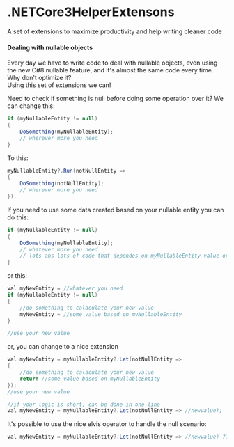 # .NETCore3HelperExtensons
A set of extensions to maximize productivity and help writing cleaner code

#### Dealing with nullable objects

Every day we have to write code to deal with nullable objects, even using the new C#8 nullable feature, and it's almost the same code every time. Why don't optimize it?</br>
Using this set of extensions we can!

 Need to check if something is null before doing some operation over it? We can change this:</br>
```c#
if (myNullableEntity != null)
{
	DoSomething(myNullableEntity);
	// wherever more you need
}
```

To this:</br>
```c#
myNullableEntity?.Run(notNullEntity => 
{
	DoSomething(notNullEntity);
	// wherever more you need	
});
```

If you need to use some data created based on your nullable entity you can do this:</br>
```c#
if (myNullableEntity != null)
{
	DoSomething(myNullableEntity);
	// whatever more you need
	// lots ans lots of code that dependes on myNullableEntity value or somethig created from it
}
```
or this:</br>
```c#
val myNewEntity = //whatever you need
if (myNullableEntity != null)
{
	//do something to calaculate your new value
	myNewEntity = //some value based on myNullableEntity
}

//use your new value
```
or, you can change to a nice extension
```c#
val myNewEntity = myNullableEntity?.Let(notNullEntity =>
{
	//do something to calaculate your new value
	return //some value based on myNullableEntity
});
//use your new value

//if your logic is short, can be done in one line
val myNewEntity = myNullableEntity?.Let(notNullEntity => //newvalue);
```
It's possible to use the nice elvis operator to handle the null scenario:</br>
```c#
val myNewEntity = myNullableEntity?.Let(notNullEntity => //newvalue) ?? someValue;
```